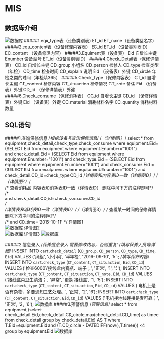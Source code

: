 # MIS

数据库介绍
------- 
![数据库](https://github.com/DeathKL/MIS/blob/master/%E4%BD%9C%E4%B8%9A3%EF%BC%88%E8%AE%BE%E5%A4%87%E4%BF%9D%E4%BF%AE%EF%BC%89/ER%E5%9B%BE.png)
#####1.equ_type表（设备类别表)
    ET_id
    ET_name（设备类型名字)
#####2.equ_content表（设备修理内容表）
    EC_id
    ET_id  （设备类别表ID）
    EC_content （设备修理内容）
#####3.Equiment表（设备表）
    Eid  自增长主键
    Enumber 设备型号
    ET_id（设备类别表ID）
#####4.Check_Detail表（保修详情表）
    CD_id  自增长主键
    CD_group 小组名
    CD_person 检修人
    CD_type  检查类型（年检）
    CD_time  检查时间
    CD_explain 说明
    Eid			（设备表）外键
    CD_circle		年检之类的时间（年检填365）
#####5.Check_Type（保修内容表）
    CT_id   		自增长主键
    CT_content	检修内容
    CT_situaction  检修情况
    CT_note  备注
    Eid		（设备表）外键
    CD_id		 （保修详情表）外键	
#####6.Check_consume（保修消耗表）
    CC_id  		自增长主键
    CD_id			（保修详情表）外键
    Eid			（设备表）外键
    CC_material	 消耗材料名字
    CC_quantity	 消耗材料数量

SQL语句
------- 
#####1.查询保修信息
    /*根据设备号查询保修信息*/
    /*（详情图1）*/
    select * from equipment,check_detail,check_type,check_consume
    where 
	    equipment.Eid=(SELECT Eid from equipment where equipment.Enumber="1001")    	
    and
	    check_detail.Eid = (SELECT Eid from equipment where equipment.Enumber="1001")
    and
	    check_type.Eid = (SELECT Eid from equipment where equipment.Enumber="1001")
    and
	    check_consume.Eid = (SELECT Eid from equipment where equipment.Enumber="1001") 
    and
	    check_detail.CD_id=check_type.CD_id  /*详情表和内容表ID一致（详情表ID）*/
    /*（详情图2）*/     
    /* 查看消耗品 内容表和消耗表ID一致（详情表ID） 删除中间下方的注释即可*/          
    /*  
    and
	    check_detail.CD_id=check_consume.CD_id  
    */  
    /*详情表和消耗表ID一致（详情表ID）*/ 
    /*（详情图3）*/ 
    /* 查看某一时间的保修详情  删除下方中间的注释即可*/           
    /*
    and
	    CD_time='2015-10-11' 
    */
详情图1    
![数据库](https://github.com/DeathKL/MIS/blob/master/%E4%BD%9C%E4%B8%9A3%EF%BC%88%E8%AE%BE%E5%A4%87%E4%BF%9D%E4%BF%AE%EF%BC%89/%E6%9F%A5%E8%AF%A2%E4%BF%9D%E5%85%BB%E8%AF%A6%E6%83%851.png "详情图1")
详情图2  
![数据库](https://github.com/DeathKL/MIS/blob/master/%E4%BD%9C%E4%B8%9A3%EF%BC%88%E8%AE%BE%E5%A4%87%E4%BF%9D%E4%BF%AE%EF%BC%89/%E6%9F%A5%E8%AF%A2%E4%BF%9D%E5%85%BB%E8%AF%A6%E6%83%852.png "详情图2")
详情图3
![数据库](https://github.com/DeathKL/MIS/blob/master/%E4%BD%9C%E4%B8%9A3%EF%BC%88%E8%AE%BE%E5%A4%87%E4%BF%9D%E4%BF%AE%EF%BC%89/%E6%9F%A5%E8%AF%A2%E4%BF%9D%E5%85%BB%E8%AF%A6%E6%83%853.png "详情图3")

#####2.信息录入
    /*保养信息录入 需要修改内容，否则重复*/
    /*填写保养人员等详细*/
    INSERT INTO `cart`.`check_detail` (`CD_group`, `CD_person`, `CD_type`, `CD_time`, `Eid`) VALUES ('风组', '小小风', '半年检', '2016-       09-10', '5');
    /*填写保养内容*/
    INSERT INTO `cart`.`check_type` (`CT_content`, `CT_situaction`, `Eid`, `CD_id`) VALUES ('检查6000V接线盒内瓷瓶、端子；', '正常', '1',     '5');
    INSERT INTO `cart`.`check_type` (`CT_content`, `CT_situaction`, `CT_note`, `Eid`, `CD_id`) VALUES ('接线盒内卫生清洁；', '异常', '更换    接线盒', '1', '5');
    INSERT INTO `cart`.`check_type` (`CT_content`, `CT_situaction`, `Eid`, `CD_id`) VALUES ('电机上是否有杂物，多要通知工艺处理。', '正常',     '2', '6');
    INSERT INTO `cart`.`check_type` (`CT_content`, `CT_situaction`, `Eid`, `CD_id`) VALUES ('电机接地线连接是否可靠；', '正常', '2', '6');
![数据库](https://github.com/DeathKL/MIS/blob/master/%E4%BD%9C%E4%B8%9A3%EF%BC%88%E8%AE%BE%E5%A4%87%E4%BF%9D%E4%BF%AE%EF%BC%89/%E8%AE%BE%E5%A4%87%E5%BD%95%E5%85%A5.png)
#####3.预警信息
    /*预警信息*/
    select *
    from equipment,(select check_detail.Eid,check_detail.CD_circle,max(check_detail.CD_time) as timee from check_detail group by             check_detail.Eid) AS T
    where T.Eid=equipment.Eid 
    and 
	    (T.CD_circle - DATEDIFF(now(),T.timee)) <4    
    group by equipment.Eid
![数据库](https://github.com/DeathKL/MIS/blob/master/%E4%BD%9C%E4%B8%9A3%EF%BC%88%E8%AE%BE%E5%A4%87%E4%BF%9D%E4%BF%AE%EF%BC%89/%E9%A2%84%E8%AD%A6%E4%BF%A1%E6%81%AF.png)           	   

